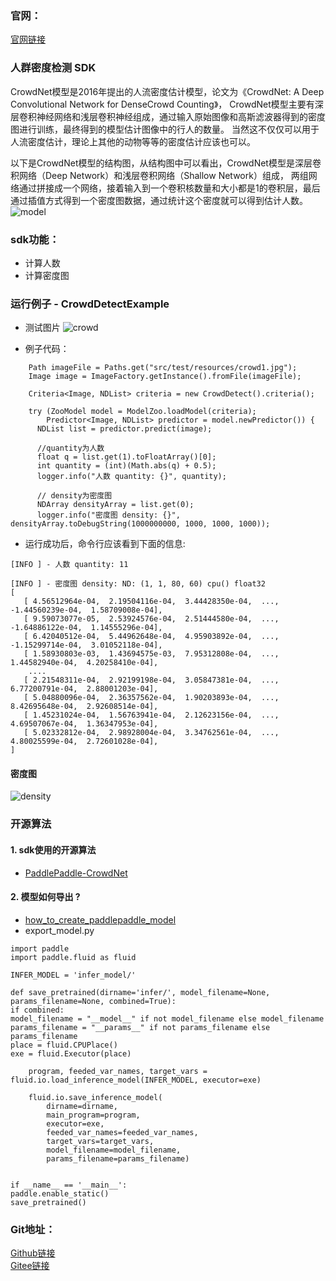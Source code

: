 ### 官网：
[官网链接](http://www.aias.top/)


### 人群密度检测 SDK
CrowdNet模型是2016年提出的人流密度估计模型，论文为《CrowdNet: A Deep Convolutional Network for DenseCrowd Counting》，
CrowdNet模型主要有深层卷积神经网络和浅层卷积神经组成，通过输入原始图像和高斯滤波器得到的密度图进行训练，最终得到的模型估计图像中的行人的数量。
当然这不仅仅可以用于人流密度估计，理论上其他的动物等等的密度估计应该也可以。

以下是CrowdNet模型的结构图，从结构图中可以看出，CrowdNet模型是深层卷积网络（Deep Network）和浅层卷积网络（Shallow Network）组成，
两组网络通过拼接成一个网络，接着输入到一个卷积核数量和大小都是1的卷积层，最后通过插值方式得到一个密度图数据，通过统计这个密度就可以得到估计人数。
![model](https://aias-home.oss-cn-beijing.aliyuncs.com/AIAS/sec_sdks/images/network.png)

### sdk功能：
- 计算人数
- 计算密度图

### 运行例子 - CrowdDetectExample
- 测试图片
![crowd](https://aias-home.oss-cn-beijing.aliyuncs.com/AIAS/sec_sdks/images/crowd1.jpg)

- 例子代码：
```text
    Path imageFile = Paths.get("src/test/resources/crowd1.jpg");
    Image image = ImageFactory.getInstance().fromFile(imageFile);

    Criteria<Image, NDList> criteria = new CrowdDetect().criteria();

    try (ZooModel model = ModelZoo.loadModel(criteria);
        Predictor<Image, NDList> predictor = model.newPredictor()) {
      NDList list = predictor.predict(image);

      //quantity为人数
      float q = list.get(1).toFloatArray()[0];
      int quantity = (int)(Math.abs(q) + 0.5);
      logger.info("人数 quantity: {}", quantity);
      
      // density为密度图
      NDArray densityArray = list.get(0);
      logger.info("密度图 density: {}", densityArray.toDebugString(1000000000, 1000, 1000, 1000));
```


- 运行成功后，命令行应该看到下面的信息:
```text
[INFO ] - 人数 quantity: 11

[INFO ] - 密度图 density: ND: (1, 1, 80, 60) cpu() float32
[  
   [ 4.56512964e-04,  2.19504116e-04,  3.44428350e-04,  ..., -1.44560239e-04,  1.58709008e-04],
   [ 9.59073077e-05,  2.53924576e-04,  2.51444580e-04,  ..., -1.64886122e-04,  1.14555296e-04],
   [ 6.42040512e-04,  5.44962648e-04,  4.95903892e-04,  ..., -1.15299714e-04,  3.01052118e-04],
   [ 1.58930803e-03,  1.43694575e-03,  7.95312808e-04,  ...,  1.44582940e-04,  4.20258410e-04],
    ....
   [ 2.21548311e-04,  2.92199198e-04,  3.05847381e-04,  ...,  6.77200791e-04,  2.88001203e-04],
   [ 5.04880096e-04,  2.36357562e-04,  1.90203893e-04,  ...,  8.42695648e-04,  2.92608514e-04],
   [ 1.45231024e-04,  1.56763941e-04,  2.12623156e-04,  ...,  4.69507067e-04,  1.36347953e-04],
   [ 5.02332812e-04,  2.98928004e-04,  3.34762561e-04,  ...,  4.80025599e-04,  2.72601028e-04],
]

```
#### 密度图
![density](https://aias-home.oss-cn-beijing.aliyuncs.com/AIAS/sec_sdks/images/density.png)


### 开源算法
#### 1. sdk使用的开源算法
- [PaddlePaddle-CrowdNet](https://github.com/yeyupiaoling/PaddlePaddle-CrowdNet)
#### 2. 模型如何导出 ?
- [how_to_create_paddlepaddle_model](http://docs.djl.ai/docs/paddlepaddle/how_to_create_paddlepaddle_model_zh.html)
- export_model.py
```text
import paddle
import paddle.fluid as fluid

INFER_MODEL = 'infer_model/'

def save_pretrained(dirname='infer/', model_filename=None, params_filename=None, combined=True):
if combined:
model_filename = "__model__" if not model_filename else model_filename
params_filename = "__params__" if not params_filename else params_filename
place = fluid.CPUPlace()
exe = fluid.Executor(place)

    program, feeded_var_names, target_vars = fluid.io.load_inference_model(INFER_MODEL, executor=exe)

    fluid.io.save_inference_model(
        dirname=dirname,
        main_program=program,
        executor=exe,
        feeded_var_names=feeded_var_names,
        target_vars=target_vars,
        model_filename=model_filename,
        params_filename=params_filename)


if __name__ == '__main__':
paddle.enable_static()
save_pretrained()
```


### Git地址：   
[Github链接](https://github.com/mymagicpower/AIAS)    
[Gitee链接](https://gitee.com/mymagicpower/AIAS)   